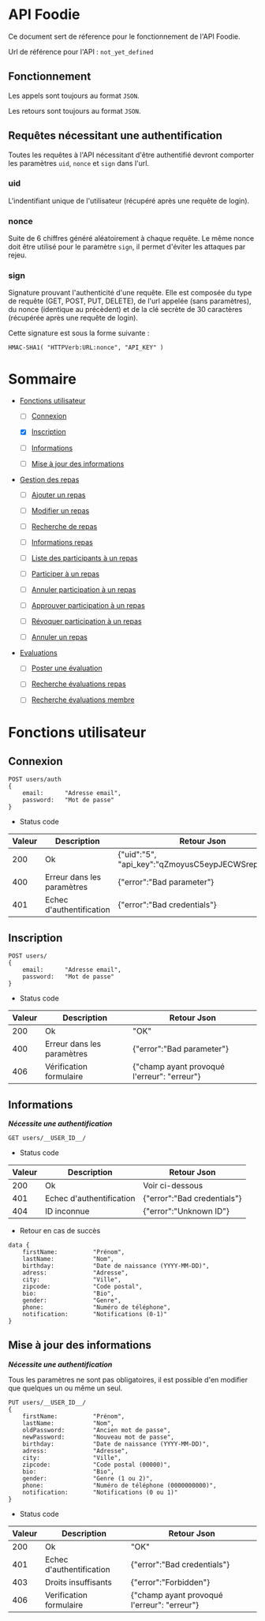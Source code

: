 # API Foodie

Ce document sert de réference pour le fonctionnement de l'API Foodie.

Url de référence pour l'API : ``not_yet_defined``

## Fonctionnement

Les appels sont toujours au format ``JSON``.

Les retours sont toujours au format ``JSON``.

## Requêtes nécessitant une authentification

Toutes les requêtes à l'API nécessitant d'être authentifié devront comporter les paramètres ``uid``, ``nonce`` et ``sign`` dans l'url.

### uid

L'indentifiant unique de l'utilisateur (récupéré après une requête de login).

### nonce

Suite de 6 chiffres généré aléatoirement à chaque requête.
Le même nonce doit être utilisé pour le paramètre ``sign``, il permet d'éviter les attaques par rejeu.

### sign

Signature prouvant l'authenticité d'une requête. Elle est composée du type de requête (GET, POST, PUT, DELETE), de l'url appelée (sans paramètres), du nonce (identique au précèdent) et de la clé secrète de 30 caractères (récupérée après une requête de login).

Cette signature est sous la forme suivante : 

```
HMAC-SHA1( "HTTPVerb:URL:nonce", "API_KEY" )
```


# Sommaire

- [Fonctions utilisateur](#fonctions-utilisateur)
    - [ ] [Connexion](#connexion)
    - [x] [Inscription](#inscription)
    - [ ] [Informations](#informations)
    - [ ] [Mise à jour des informations](#mise-à-jour-des-informations)


- [Gestion des repas](#gestion-des-repas)
    - [ ] [Ajouter un repas](#ajouter-un-repas)
    - [ ] [Modifier un repas](#modifier-un-repas)
    - [ ] [Recherche de repas](#recherche-de-repas)
    - [ ] [Informations repas](#informations-repas)
    - [ ] [Liste des participants à un repas](#liste-des-participants-à-un-repas)
    - [ ] [Participer à un repas](#participer-à-un-repas)
    - [ ] [Annuler participation à un repas](#annuler-participation-à-un-repas)
    - [ ] [Approuver participation à un repas](#approuver-participation-à-un-repas)
    - [ ] [Révoquer participation à un repas](#révoquer-participation-à-un-repas)
    - [ ] [Annuler un repas](#annuler-un-repas)
    
    
- [Evaluations](#evaluations)
    - [ ] [Poster une évaluation](#poster-une-evaluation)
    - [ ] [Recherche évaluations repas](#recherche-evaluations-repas)
    - [ ] [Recherche évaluations membre](#recherche-evaluations-membre)


# Fonctions utilisateur

## Connexion

```
POST users/auth
{
    email:      "Adresse email",
    password:   "Mot de passe"
}
```
- Status code

Valeur  | Description               | Retour Json
------- | -----------               | -----------
200     | Ok                        | {"uid":"5", "api_key":"qZmoyusC5eypJECWSrepQw6g"}
400     | Erreur dans les paramètres| {"error":"Bad parameter"}
401     | Echec d'authentification  | {"error":"Bad credentials"}

## Inscription

```
POST users/
{
    email:      "Adresse email",
    password:   "Mot de passe"
}
```

- Status code

Valeur  | Description              | Retour Json
------- | -----------              | -----------
200     | Ok                       | "OK"
400     | Erreur dans les paramètres| {"error":"Bad parameter"}
406     | Vérification formulaire  | {"champ ayant provoqué l'erreur": "erreur"}

## Informations

***Nécessite une authentification***

```
GET users/__USER_ID__/
```

- Status code

Valeur  | Description               | Retour Json
------- | -----------               | -----------
200     | Ok                        | Voir ci-dessous
401     | Echec d'authentification  | {"error":"Bad credentials"}
404     | ID inconnue               | {"error":"Unknown ID"}

- Retour en cas de succès

```
data {
    firstName:          "Prénom",
    lastName:           "Nom",
    birthday:           "Date de naissance (YYYY-MM-DD)",
    adress:             "Adresse",
    city:               "Ville",
    zipcode:            "Code postal",
    bio:                "Bio",
    gender:             "Genre",
    phone:              "Numéro de téléphone",
    notification:       "Notifications (0-1)"
}
```

## Mise à jour des informations

***Nécessite une authentification***

Tous les paramètres ne sont pas obligatoires, il est possible d'en modifier que quelques un ou même un seul.

```
PUT users/__USER_ID__/
{
    firstName:          "Prénom",
    lastName:           "Nom",
    oldPassword:        "Ancien mot de passe",
    newPassword:        "Nouveau mot de passe",
    birthday:           "Date de naissance (YYYY-MM-DD)",
    adress:             "Adresse",
    city:               "Ville",
    zipcode:            "Code postal (00000)",
    bio:                "Bio",
    gender:             "Genre (1 ou 2)",
    phone:              "Numéro de téléphone (0000000000)",
    notification:       "Notifications (0 ou 1)"
}
```

- Status code

Valeur  | Description               | Retour Json
------- | -----------               | -----------
200     | Ok                        | "OK"
401     | Echec d'authentification  | {"error":"Bad credentials"}
403     | Droits insuffisants       | {"error":"Forbidden"}
406     | Verification formulaire   | {"champ ayant provoqué l'erreur": "erreur"}

